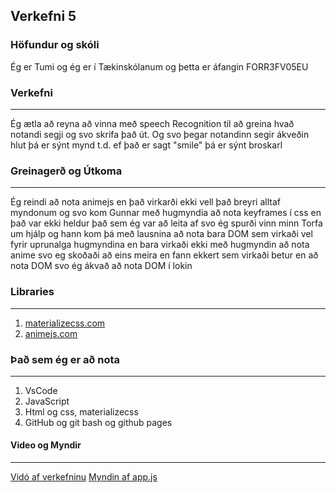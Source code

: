 ## Verkefni 5

### Höfundur og skóli
Ég er Tumi og ég er í Tækinskólanum og þetta er áfangin FORR3FV05EU

### Verkefni
___
Ég ætla að reyna að vinna með speech Recognition til að greina hvað notandi segji og svo skrifa það út.
Og svo þegar notandinn segir ákveðin hlut þá er sýnt mynd t.d. ef það er sagt "smile" þá er sýnt broskarl

### Greinagerð og Útkoma
___
Ég reindi að nota animejs en það virkarði ekki vell það breyri alltaf myndonum og svo kom Gunnar með hugmyndia að nota keyframes í css en það var ekki heldur
það sem ég var að leita af svo ég spurði vinn minn Torfa um hjálp og hann kom þá með lausnina að nota bara DOM sem virkaði vel fyrir uprunalga hugmyndina en
bara virkaði ekki með hugmyndin að nota anime svo eg skoðaði að eins meira en fann ekkert sem virkaði betur en að nota DOM svo ég ákvað að nota DOM í lokin

### Libraries
___
  1. [materializecss.com](https://materializecss.com/)
  2. [animejs.com](https://animejs.com/)

### Það sem ég er að nota
___
  1. VsCode
  2. JavaScript
  3. Html og css, materializecss
  4. GitHub og git bash og github pages

#### Video og Myndir
___
[Vidó af verkefninu](https://youtu.be/0QlQ_Z075WU)
[Myndin af app.js](https://media.discordapp.net/attachments/702580340681605170/784920758546857994/unknown.png?width=1278&height=755)
